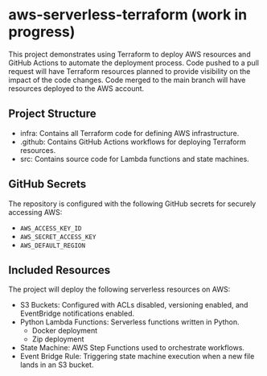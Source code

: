 # aws-serverless-terraform (work in progress)

This project demonstrates using Terraform to deploy AWS resources and GitHub Actions to automate the deployment process. Code pushed to a pull request will have Terraform resources planned to provide visibility on the impact of the code changes. Code merged to the main branch will have resources deployed to the AWS account.

## Project Structure
- infra: Contains all Terraform code for defining AWS infrastructure.
- .github: Contains GitHub Actions workflows for deploying Terraform resources.
- src: Contains source code for Lambda functions and state machines.

## GitHub Secrets
The repository is configured with the following GitHub secrets for securely accessing AWS:

- `AWS_ACCESS_KEY_ID`
- `AWS_SECRET_ACCESS_KEY`
- `AWS_DEFAULT_REGION`

## Included Resources
The project will deploy the following serverless resources on AWS:

- S3 Buckets: Configured with ACLs disabled, versioning enabled, and EventBridge notifications enabled.
- Python Lambda Functions: Serverless functions written in Python.
  - Docker deployment
  - Zip deployment
- State Machine: AWS Step Functions used to orchestrate workflows.
- Event Bridge Rule: Triggering state machine execution when a new file lands in an S3 bucket.